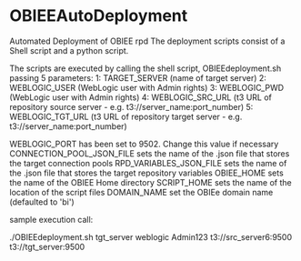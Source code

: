 # OBIEEAutoDeployment
Automated Deployment of OBIEE rpd
The deployment scripts consist of a Shell script and a python script.

The scripts are executed by calling the shell script, OBIEEdeployment.sh passing 5 parameters:
1:  TARGET_SERVER (name of target server)
2:  WEBLOGIC_USER (WebLogic user with Admin rights)
3:  WEBLOGIC_PWD  (WebLogic user with Admin rights)
4:  WEBLOGIC_SRC_URL  (t3 URL of repository source server - e.g. t3://server_name:port_number)
5:  WEBLOGIC_TGT_URL  (t3 URL of repository target server - e.g. t3://server_name:port_number)

WEBLOGIC_PORT has been set to 9502. Change this value if necessary
CONNECTION_POOL_JSON_FILE sets the name of the .json file that stores the target connection pools
RPD_VARIABLES_JSON_FILE sets the name of the .json file that stores the target repository variables
OBIEE_HOME sets the name of the OBIEE Home directory
SCRIPT_HOME sets the name of the location of the script files
DOMAIN_NAME set the OBIEe domain name (defaulted to 'bi')

sample execution call:

./OBIEEdeployment.sh tgt_server weblogic Admin123 t3://src_server6:9500 t3://tgt_server:9500
